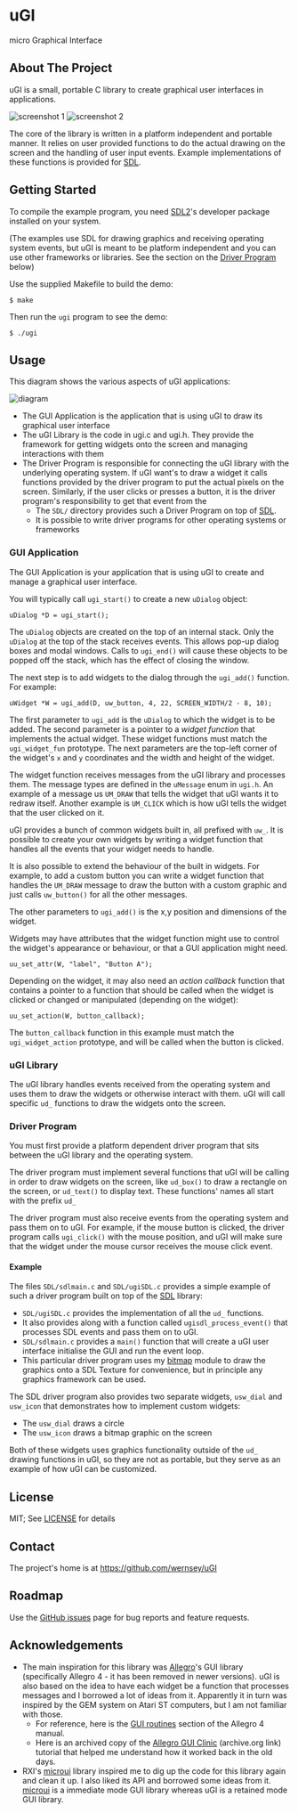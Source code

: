 # uGI

micro Graphical Interface

## About The Project

uGI is a small, portable C library to create graphical user interfaces in applications.

![screenshot 1](doc/screen.gif) ![screenshot 2](doc/richedit.gif)

The core of the library is written in a platform independent and portable manner. It relies on user provided functions to do the actual drawing on the screen and the handling of user input events. Example implementations of these functions is provided for [SDL][].

## Getting Started

To compile the example program, you need [SDL2][SDL]'s developer package installed on your system.

(The examples use SDL for drawing graphics and receiving operating system events, but uGI is meant to be platform independent and you can use other frameworks or libraries. See the section on the [Driver Program](#driver-program) below)

Use the supplied Makefile to build the demo:

```
$ make
```

Then run the `ugi` program to see the demo:

```
$ ./ugi
```

## Usage

This diagram shows the various aspects of uGI applications:

![diagram](doc/diagram.svg)

* The GUI Application is the application that is using uGI to draw its graphical user interface
* The uGI Library is the code in ugi.c and ugi.h. They provide the framework for getting widgets onto the screen and managing interactions with them
* The Driver Program is responsible for connecting the uGI library with the underlying operating system. If uGI want's to draw a widget it calls functions provided by the driver program to put the actual pixels on the screen. Similarly, if the user clicks or presses a button, it is the driver program's responsibility to get that event from the
  * The `SDL/` directory provides such a Driver Program on top of [SDL][].
  * It is possible to write driver programs for other operating systems or frameworks

### GUI Application

The GUI Application is your application that is using uGI to create and manage a graphical user interface.

You will typically call `ugi_start()` to create a new `uDialog` object:

    uDialog *D = ugi_start();

The `uDialog` objects are created on the top of an internal stack. Only the `uDialog` at the top of the stack receives events. This allows pop-up dialog boxes and modal windows. Calls to `ugi_end()` will cause these objects to be popped off the stack, which has the effect of closing the window.

The next step is to add widgets to the dialog through the `ugi_add()` function. For example:

    uWidget *W = ugi_add(D, uw_button, 4, 22, SCREEN_WIDTH/2 - 8, 10);

The first parameter to `ugi_add` is the `uDialog` to which the widget is to be added. The second parameter is a pointer to a _widget function_ that implements the actual widget. These widget functions must match the `ugi_widget_fun` prototype. The next parameters are the top-left corner of the widget's `x` and `y` coordinates and the width and height of the widget.

The widget function receives messages from the uGI library and processes them. The message types are defined in the `uMessage` enum in `ugi.h`. An example of a message us `UM_DRAW` that tells the widget that uGI wants it to redraw itself. Another example is `UM_CLICK` which is how uGI tells the widget that the user clicked on it.

uGI provides a bunch of common widgets built in, all prefixed with `uw_`. It is possible to create your own widgets by writing a widget function that handles all the events that your widget needs to handle.

It is also possible to extend the behaviour of the built in widgets. For example, to add a custom button you can write a widget function that handles the `UM_DRAW` message to draw the button with a custom graphic and just calls `uw_button()` for all the other messages.

The other parameters to `ugi_add()` is the x,y position and dimensions of the widget.

Widgets may have attributes that the widget function might use to control the widget's appearance or behaviour, or that a GUI application might need.

    uu_set_attr(W, "label", "Button A");

Depending on the widget, it may also need an _action callback_ function that contains a pointer to a function that should be called when the widget is clicked or changed or manipulated (depending on the widget):

    uu_set_action(W, button_callback);

The `button_callback` function in this example must match the `ugi_widget_action` prototype, and will be called when the button is clicked.

### uGI Library

The uGI library handles events received from the operating system and uses them to draw the widgets or otherwise interact with them. uGI will call specific `ud_` functions to draw the widgets onto the screen.

### Driver Program

You must first provide a platform dependent driver program that sits between the uGI library and the operating system.

The driver program must implement several functions that uGI will be calling in order to draw widgets on the screen, like `ud_box()` to draw a rectangle on the screen, or `ud_text()` to display text. These functions' names all start with the prefix `ud_`

The driver program must also receive events from the operating system and pass them on to uGI. For example, if the mouse button is clicked, the driver program calls `ugi_click()` with the mouse position, and uGI will make sure that the widget under the mouse cursor receives the mouse click event.

#### Example

The files `SDL/sdlmain.c` and `SDL/ugiSDL.c` provides a simple example of such a driver program built on top of the [SDL][] library:

* `SDL/ugiSDL.c` provides the implementation of all the `ud_` functions.
* It also provides along with a function called `ugisdl_process_event()` that processes SDL events and pass them on to uGI.
* `SDL/sdlmain.c` provides a `main()` function that will create a uGI user interface initialise the GUI and run the event loop.
* This particular driver program uses my [bitmap][] module to draw the graphics onto a SDL Texture for convenience, but in principle any graphics framework can be used.

The SDL driver program also provides two separate widgets, `usw_dial` and `usw_icon` that demonstrates how to implement custom widgets:

* The `usw_dial` draws a circle
* The `usw_icon` draws a bitmap graphic on the screen

Both of these widgets uses graphics functionality outside of the `ud_` drawing functions in uGI, so they are not as portable, but they serve as an example of how uGI can be customized.

[SDL]: https://www.libsdl.org/
[bitmap]: https://github.com/wernsey/bitmap

## License

MIT; See [LICENSE](LICENSE) for details

## Contact

The project's home is at <https://github.com/wernsey/uGI>

## Roadmap

Use the [GitHub issues](https://github.com/wernsey/uGI/issues) page for bug reports and feature requests.

## Acknowledgements

* The main inspiration for this library was [Allegro]'s GUI library (specifically Allegro 4 - it has been removed in newer versions). uGI is also based on the idea to have each widget be a function that processes messages and I borrowed a lot of ideas from it. Apparently it in turn was inspired by the GEM system on Atari ST computers, but I am not familiar with those.
  * For reference, here is the [GUI routines](https://liballeg.org/stabledocs/en/alleg035.html) section of the Allegro 4 manual.
  * Here is an archived copy of the [Allegro GUI Clinic][allegro-gui] (archive.org link) tutorial that helped me understand how it worked back in the old days.
* RXI's [microui] library inspired me to dig up the code for this library again and clean it up. I also liked its API and borrowed some ideas from it. [microui] is a immediate mode GUI library whereas uGI is a retained mode GUI library.

[allegro]: https://liballeg.org/
[allegro-gui]: https://web.archive.org/web/20070830233754/http://agdn.netfirms.com/main/gui/
[microui]: https://github.com/rxi/microui